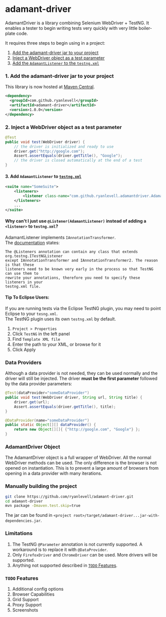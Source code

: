 # adamant-driver

AdamantDriver is a library combining Selenium WebDriver + TestNG. It enables a tester to begin writing tests very quickly with very little boiler-plate code.

It requires three steps to begin using in a project:

1. [Add the adamant-driver jar to your project](#add-jar)
2. [Inject a WebDriver object as a test parameter](#inject-wd)
3. [Add the ```AdamantListener``` to the ```testng.xml```](#add-list)

### 1. Add the adamant-driver jar to your project<a name="add-jar"></a>
This library is now hosted at [Maven Central](http://mvnrepository.com/artifact/com.github.ryanlevell/adamant-driver).
```xml
<dependency>
  <groupId>com.github.ryanlevell</groupId>
  <artifactId>adamant-driver</artifactId>
  <version>1.0.0</version>
</dependency>
```

### 2. Inject a WebDriver object as a test parameter<a name="inject-wd"></a>
```JAVA
@Test
public void test(WebDriver driver) {
    // the driver is initialized and ready to use
    driver.get("http://google.com");
    Assert.assertEquals(driver.getTitle(), "Google");
    // the driver is closed automatically at the end of a test
}
```

#### 3. Add ```AdamantListener``` to [```testng.xml```](http://testng.org/doc/documentation-main.html#testng-xml)<a name="add-list"></a>
```XML
<suite name="SomeSuite">
	<listeners>
		<listener class-name="com.github.ryanlevell.adamantdriver.AdamantListener" />
	</listeners>
	...
</suite>
```

#### Why can't I just use ```@Listener(AdamantListener)``` instead of adding a ```<listener>``` to ```testng.xml```?
AdamantListener implements ```IAnnotationTransformer```.  
The [documentation](http://testng.org/doc/documentation-main.html#listeners-testng-xml) states:
```
The @Listeners annotation can contain any class that extends org.testng.ITestNGListener
except IAnnotationTransformer and IAnnotationTransformer2. The reason is that these
listeners need to be known very early in the process so that TestNG can use them to
rewrite your annotations, therefore you need to specify these listeners in your
testng.xml file.
```

#### Tip To Eclipse Users:
If you are running tests via the Eclipse TestNG plugin, you may need to point Eclipse to your ```tesng.xml```.  
The TestNG plugin uses its own ```testng.xml``` by default.

1. ```Project > Properties```
2. Click ```TestNG``` in the left panel
3. Find ```Template XML file```
4. Enter the path to your XML, or browse for it
5. Click Apply

### Data Providers
Although a data provider is not needed, they can be used normally and the driver will still be injected. The driver **must be the first parameter** followed by the data provider parameters:

```JAVA
@Test(dataProvider="someDataProvider")
public void test(WebDriver driver, String url, String title) {
    driver.get(url);
    Assert.assertEquals(driver.getTitle(), title);
}

@DataProvider(name="someDataProvider")
public static Object[][] dataProvider() {
    return new Object[][]{ {"http://google.com", "Google"} };
}
```

### AdamantDriver Object
The AdamantDriver object is a full wrapper of WebDriver. All the normal WebDriver methods can be used. The only difference is the browser is not opened on instantiation. This is to prevent a large amount of browsers from opening in a data provider with many iterations.

### Manually building the project
```bash
git clone https://github.com/ryanlevell/adamant-driver.git
cd adamant-driver
mvn package -Dmaven.test.skip=true
```
The jar can be found in ```<project root>/target/adamant-driver...jar-with-dependencies.jar```.

### Limitations
1. The TestNG ```@Parameter``` annotation is not currently supported. A workaround is to replace it with ```@DataProvider```.
2. Only ```FirefoxDriver``` and ```ChromeDriver``` can be used. More drivers will be supported.
3. Anything not supported described in [```TODO``` Features](#todo).


### ```TODO``` Features<a name="todo"></a>
1. Additional config options
2. Browser Capabilities
3. Grid Support
4. Proxy Support
5. Screenshots
